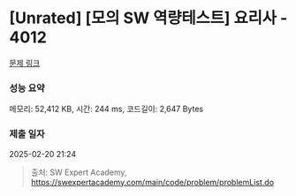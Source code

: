 # [Unrated] [모의 SW 역량테스트] 요리사 - 4012 

[문제 링크](https://swexpertacademy.com/main/code/problem/problemDetail.do?contestProbId=AWIeUtVakTMDFAVH) 

### 성능 요약

메모리: 52,412 KB, 시간: 244 ms, 코드길이: 2,647 Bytes

### 제출 일자

2025-02-20 21:24



> 출처: SW Expert Academy, https://swexpertacademy.com/main/code/problem/problemList.do
